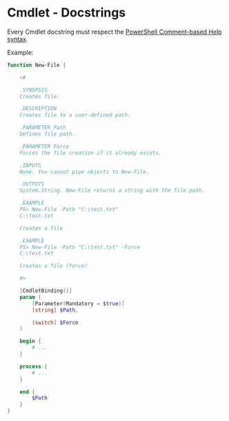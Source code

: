 # Cmdlet - Docstrings

Every Cmdlet docstring must respect the [PowerShell Comment-based Help syntax](https://docs.microsoft.com/en-us/powershell/module/microsoft.powershell.core/about/about_comment_based_help?view=powershell-7.1).

Example:

```powershell
function New-File {

    <#

    .SYNOPSIS
    Creates file.

    .DESCRIPTION
    Creates file to a user-defined path.

    .PARAMETER Path
    Defines file path.

    .PARAMETER Force
    Forces the file creation if it already exists.

    .INPUTS
    None. You cannot pipe objects to New-File.

    .OUTPUTS
    System.String. New-File returns a string with the file path.

    .EXAMPLE
    PS> New-File -Path "C:\test.txt"
    C:\test.txt

    Creates a file

    .EXAMPLE
    PS> New-File -Path "C:\test.txt" -Force
    C:\test.txt

    Creates a file (force)

    #>

    [CmdletBinding()]
    param (
        [Parameter(Mandatory = $true)]
        [string] $Path,

        [switch] $Force
    )

    begin {
        # ...
    }

    process {
        # ...
    }

    end {
        $Path
    }
}
```
